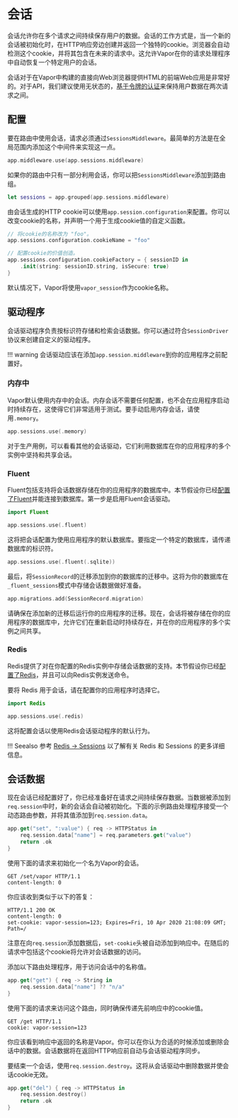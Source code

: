 # 会话

会话允许你在多个请求之间持续保存用户的数据。会话的工作方式是，当一个新的会话被初始化时，在HTTP响应旁边创建并返回一个独特的cookie。浏览器会自动检测这个cookie，并将其包含在未来的请求中。这允许Vapor在你的请求处理程序中自动恢复一个特定用户的会话。

会话对于在Vapor中构建的直接向Web浏览器提供HTML的前端Web应用是非常好的。对于API，我们建议使用无状态的，[基于令牌的认证](../security/authentication.md)来保持用户数据在两次请求之间。

## 配置

要在路由中使用会话，请求必须通过`SessionsMiddleware`。最简单的方法是在全局范围内添加这个中间件来实现这一点。

```swift
app.middleware.use(app.sessions.middleware)
```

如果你的路由中只有一部分利用会话，你可以把`SessionsMiddleware`添加到路由组。

```swift
let sessions = app.grouped(app.sessions.middleware)
```

由会话生成的HTTP cookie可以使用`app.session.configuration`来配置。你可以改变cookie的名称，并声明一个用于生成cookie值的自定义函数。

```swift
// 将cookie的名称改为 "foo"。
app.sessions.configuration.cookieName = "foo"

// 配置cookie的价值创造。
app.sessions.configuration.cookieFactory = { sessionID in
    .init(string: sessionID.string, isSecure: true)
}
```

默认情况下，Vapor将使用`vapor_session`作为cookie名称。

## 驱动程序

会话驱动程序负责按标识符存储和检索会话数据。你可以通过符合`SessionDriver`协议来创建自定义的驱动程序。

!!! warning
    会话驱动应该在添加`app.session.middleware`到你的应用程序之前配置好。

### 内存中

Vapor默认使用内存中的会话。内存会话不需要任何配置，也不会在应用程序启动时持续存在，这使得它们非常适用于测试。要手动启用内存会话，请使用`.memory`。

```swift
app.sessions.use(.memory)
```

对于生产用例，可以看看其他的会话驱动，它们利用数据库在你的应用程序的多个实例中坚持和共享会话。

### Fluent

Fluent包括支持将会话数据存储在你的应用程序的数据库中。本节假设你已经[配置了Fluent](../fluent/overview.md)并能连接到数据库。第一步是启用Fluent会话驱动。

```swift
import Fluent

app.sessions.use(.fluent)
```

这将把会话配置为使用应用程序的默认数据库。要指定一个特定的数据库，请传递数据库的标识符。

```swift
app.sessions.use(.fluent(.sqlite))
```

最后，将`SessionRecord`的迁移添加到你的数据库的迁移中。这将为你的数据库在`_fluent_sessions`模式中存储会话数据做好准备。

```swift
app.migrations.add(SessionRecord.migration)
```

请确保在添加新的迁移后运行你的应用程序的迁移。现在，会话将被存储在你的应用程序的数据库中，允许它们在重新启动时持续存在，并在你的应用程序的多个实例之间共享。

### Redis

Redis提供了对在你配置的Redis实例中存储会话数据的支持。本节假设你已经[配置了Redis](../redis/overview.md)，并且可以向Redis实例发送命令。

要将 Redis 用于会话，请在配置你的应用程序时选择它。

```swift
import Redis

app.sessions.use(.redis)
```

这将配置会话以使用Redis会话驱动程序的默认行为。

!!! Seealso
    参考 [Redis &rarr; Sessions](../redis/sessions.md) 以了解有关 Redis 和 Sessions 的更多详细信息。

## 会话数据

现在会话已经配置好了，你已经准备好在请求之间持续保存数据。当数据被添加到`req.session`中时，新的会话会自动被初始化。下面的示例路由处理程序接受一个动态路由参数，并将其值添加到`req.session.data`。

```swift
app.get("set", ":value") { req -> HTTPStatus in
    req.session.data["name"] = req.parameters.get("value")
    return .ok
}
```

使用下面的请求来初始化一个名为Vapor的会话。

```http
GET /set/vapor HTTP/1.1
content-length: 0
```

你应该收到类似于以下的答复：

```http
HTTP/1.1 200 OK
content-length: 0
set-cookie: vapor-session=123; Expires=Fri, 10 Apr 2020 21:08:09 GMT; Path=/
```

注意在向`req.session`添加数据后，`set-cookie`头被自动添加到响应中。在随后的请求中包括这个cookie将允许对会话数据的访问。

添加以下路由处理程序，用于访问会话中的名称值。

```swift
app.get("get") { req -> String in
    req.session.data["name"] ?? "n/a"
}
```

使用下面的请求来访问这个路由，同时确保传递先前响应中的cookie值。

```http
GET /get HTTP/1.1
cookie: vapor-session=123
```

你应该看到响应中返回的名称是Vapor。你可以在你认为合适的时候添加或删除会话中的数据。会话数据将在返回HTTP响应前自动与会话驱动程序同步。

要结束一个会话，使用`req.session.destroy`。这将从会话驱动中删除数据并使会话cookie无效。

```swift
app.get("del") { req -> HTTPStatus in
    req.session.destroy()
    return .ok
}
```

